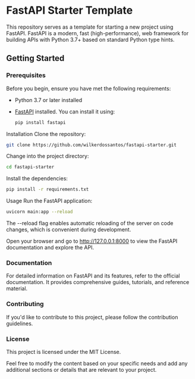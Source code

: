 # FastAPI Starter Template

This repository serves as a template for starting a new project using FastAPI. FastAPI is a modern, fast (high-performance), web framework for building APIs with Python 3.7+ based on standard Python type hints.

## Getting Started

### Prerequisites

Before you begin, ensure you have met the following requirements:

- Python 3.7 or later installed
- [FastAPI](https://fastapi.tiangolo.com/) installed. You can install it using:

  ```bash
  pip install fastapi
Installation
Clone the repository:

  ```bash
git clone https://github.com/wilkerdossantos/fastapi-starter.git
  ```
Change into the project directory:

  ```bash
cd fastapi-starter
  ```
Install the dependencies:

  ```bash
pip install -r requirements.txt
  ```
Usage
Run the FastAPI application:

  ```bash
uvicorn main:app --reload
  ```
The --reload flag enables automatic reloading of the server on code changes, which is convenient during development.

Open your browser and go to http://127.0.0.1:8000 to view the FastAPI documentation and explore the API.

### Documentation
For detailed information on FastAPI and its features, refer to the official documentation. It provides comprehensive guides, tutorials, and reference material.

### Contributing
If you'd like to contribute to this project, please follow the contribution guidelines.

### License
This project is licensed under the MIT License.


Feel free to modify the content based on your specific needs and add any additional sections or details that are relevant to your project.